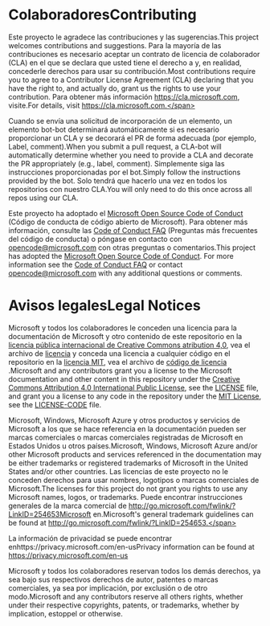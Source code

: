 # <a name="contributing"></a><span data-ttu-id="e23b4-101">Colaboradores</span><span class="sxs-lookup"><span data-stu-id="e23b4-101">Contributing</span></span>

<span data-ttu-id="e23b4-102">Este proyecto le agradece las contribuciones y las sugerencias.</span><span class="sxs-lookup"><span data-stu-id="e23b4-102">This project welcomes contributions and suggestions.</span></span>  <span data-ttu-id="e23b4-103">Para la mayoría de las contribuciones es necesario aceptar un contrato de licencia de colaborador (CLA) en el que se declara que usted tiene el derecho a y, en realidad, concederle derechos para usar su contribución.</span><span class="sxs-lookup"><span data-stu-id="e23b4-103">Most contributions require you to agree to a Contributor License Agreement (CLA) declaring that you have the right to, and actually do, grant us the rights to use your contribution.</span></span> <span data-ttu-id="e23b4-104">Para obtener más información https://cla.microsoft.com, visite.</span><span class="sxs-lookup"><span data-stu-id="e23b4-104">For details, visit https://cla.microsoft.com.</span></span>

<span data-ttu-id="e23b4-105">Cuando se envía una solicitud de incorporación de un elemento, un elemento bot-bot determinará automáticamente si es necesario proporcionar un CLA y se decorará el PR de forma adecuada (por ejemplo, Label, comment).</span><span class="sxs-lookup"><span data-stu-id="e23b4-105">When you submit a pull request, a CLA-bot will automatically determine whether you need to provide a CLA and decorate the PR appropriately (e.g., label, comment).</span></span> <span data-ttu-id="e23b4-106">Simplemente siga las instrucciones proporcionadas por el bot.</span><span class="sxs-lookup"><span data-stu-id="e23b4-106">Simply follow the instructions provided by the bot.</span></span> <span data-ttu-id="e23b4-107">Solo tendrá que hacerlo una vez en todos los repositorios con nuestro CLA.</span><span class="sxs-lookup"><span data-stu-id="e23b4-107">You will only need to do this once across all repos using our CLA.</span></span>

<span data-ttu-id="e23b4-p103">Este proyecto ha adoptado el [Microsoft Open Source Code of Conduct](https://opensource.microsoft.com/codeofconduct/) (Código de conducta de código abierto de Microsoft). Para obtener más información, consulte las [Code of Conduct FAQ](https://opensource.microsoft.com/codeofconduct/faq/) (Preguntas más frecuentes del código de conducta) o póngase en contacto con [opencode@microsoft.com](mailto:opencode@microsoft.com) con otras preguntas o comentarios.</span><span class="sxs-lookup"><span data-stu-id="e23b4-p103">This project has adopted the [Microsoft Open Source Code of Conduct](https://opensource.microsoft.com/codeofconduct/). For more information see the [Code of Conduct FAQ](https://opensource.microsoft.com/codeofconduct/faq/) or contact [opencode@microsoft.com](mailto:opencode@microsoft.com) with any additional questions or comments.</span></span>

# <a name="legal-notices"></a><span data-ttu-id="e23b4-110">Avisos legales</span><span class="sxs-lookup"><span data-stu-id="e23b4-110">Legal Notices</span></span>

<span data-ttu-id="e23b4-111">Microsoft y todos los colaboradores le conceden una licencia para la documentación de Microsoft y otro contenido de este repositorio en la [licencia pública internacional de Creative Commons atribution 4,0](https://creativecommons.org/licenses/by/4.0/legalcode), vea el archivo de [licencia](LICENSE) y conceda una licencia a cualquier código en el repositorio en la [licencia MIT](https://opensource.org/licenses/MIT), vea el archivo de [código de licencia](LICENSE-CODE) .</span><span class="sxs-lookup"><span data-stu-id="e23b4-111">Microsoft and any contributors grant you a license to the Microsoft documentation and other content in this repository under the [Creative Commons Attribution 4.0 International Public License](https://creativecommons.org/licenses/by/4.0/legalcode), see the [LICENSE](LICENSE) file, and grant you a license to any code in the repository under the [MIT License](https://opensource.org/licenses/MIT), see the [LICENSE-CODE](LICENSE-CODE) file.</span></span>

<span data-ttu-id="e23b4-112">Microsoft, Windows, Microsoft Azure y otros productos y servicios de Microsoft a los que se hace referencia en la documentación pueden ser marcas comerciales o marcas comerciales registradas de Microsoft en Estados Unidos u otros países.</span><span class="sxs-lookup"><span data-stu-id="e23b4-112">Microsoft, Windows, Microsoft Azure and/or other Microsoft products and services referenced in the documentation may be either trademarks or registered trademarks of Microsoft in the United States and/or other countries.</span></span>
<span data-ttu-id="e23b4-113">Las licencias de este proyecto no le conceden derechos para usar nombres, logotipos o marcas comerciales de Microsoft.</span><span class="sxs-lookup"><span data-stu-id="e23b4-113">The licenses for this project do not grant you rights to use any Microsoft names, logos, or trademarks.</span></span>
<span data-ttu-id="e23b4-114">Puede encontrar instrucciones generales de la marca comercial de http://go.microsoft.com/fwlink/?LinkID=254653Microsoft en.</span><span class="sxs-lookup"><span data-stu-id="e23b4-114">Microsoft's general trademark guidelines can be found at http://go.microsoft.com/fwlink/?LinkID=254653.</span></span>

<span data-ttu-id="e23b4-115">La información de privacidad se puede encontrar enhttps://privacy.microsoft.com/en-us</span><span class="sxs-lookup"><span data-stu-id="e23b4-115">Privacy information can be found at https://privacy.microsoft.com/en-us</span></span>

<span data-ttu-id="e23b4-116">Microsoft y todos los colaboradores reservan todos los demás derechos, ya sea bajo sus respectivos derechos de autor, patentes o marcas comerciales, ya sea por implicación, por exclusión o de otro modo.</span><span class="sxs-lookup"><span data-stu-id="e23b4-116">Microsoft and any contributors reserve all others rights, whether under their respective copyrights, patents, or trademarks, whether by implication, estoppel or otherwise.</span></span>
